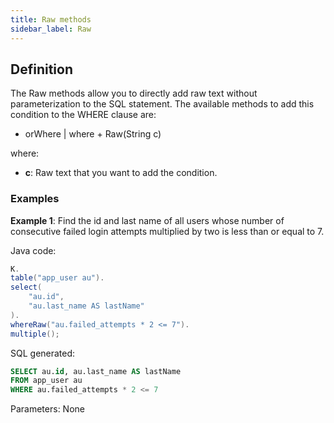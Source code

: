 ```yaml
---
title: Raw methods
sidebar_label: Raw
---
```


## Definition

The Raw methods allow you to directly add raw text without parameterization to the SQL statement. The available methods to add this condition to the WHERE clause are:

- orWhere | where + Raw(String c)

where:

- **c**: Raw text that you want to add the condition.

### Examples

**Example 1**: Find the id and last name of all users whose number of consecutive failed login attempts multiplied by two is less than or equal to 7.

Java code:

```java showLineNumbers
K.
table("app_user au").
select(
    "au.id",
    "au.last_name AS lastName"
).
whereRaw("au.failed_attempts * 2 <= 7").
multiple();
```

SQL generated:

```sql showLineNumbers
SELECT au.id, au.last_name AS lastName
FROM app_user au
WHERE au.failed_attempts * 2 <= 7
```

Parameters: None